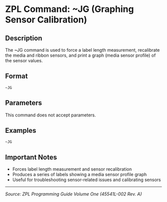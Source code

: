# ZPL Command: ~JG (Graphing Sensor Calibration)

## Description
The ~JG command is used to force a label length measurement, recalibrate the media and ribbon sensors, and print a graph (media sensor profile) of the sensor values.

## Format
```
~JG
```

## Parameters
This command does not accept parameters.

## Examples
```zpl
~JG
```

## Important Notes
- Forces label length measurement and sensor recalibration
- Produces a series of labels showing a media sensor profile graph
- Useful for troubleshooting sensor-related issues and calibrating sensors

---
*Source: ZPL Programming Guide Volume One (45541L-002 Rev. A)*